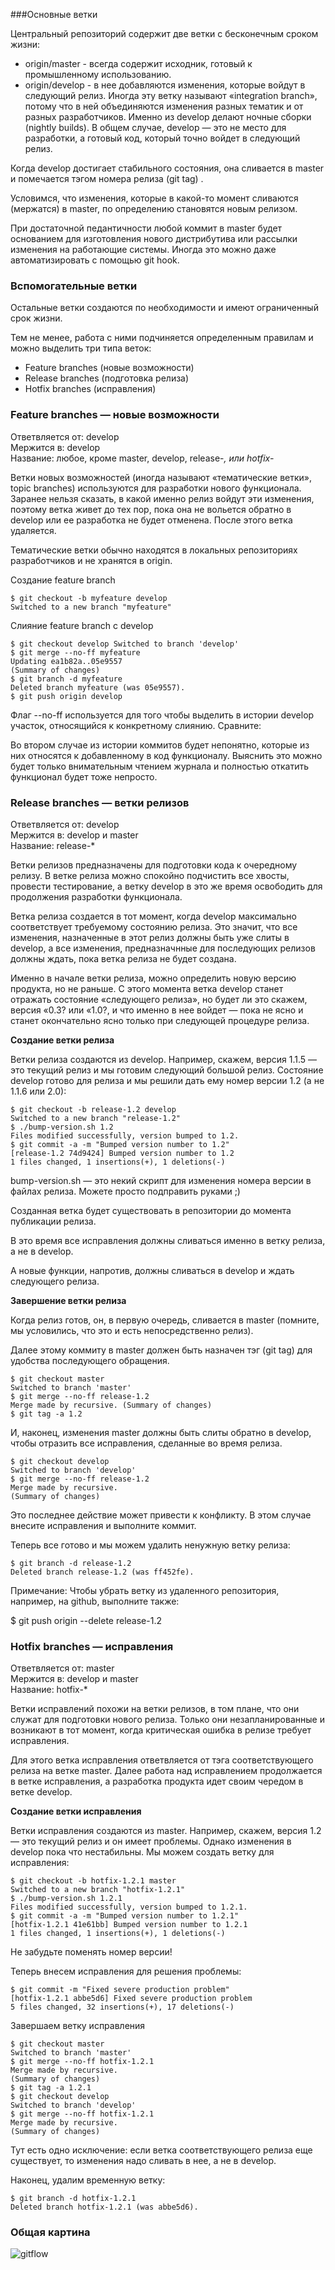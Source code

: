 ###Основные ветки

Центральный репозиторий содержит две ветки с бесконечным сроком жизни:

+ origin/master - всегда содержит исходник, готовый к промышленному использованию.
+ origin/develop - в нее добавляются изменения, которые войдут в следующий релиз.
Иногда эту ветку называют «integration branch», потому что в ней объединяются изменения разных тематик и от разных разработчиков.
Именно из develop делают ночные сборки (nightly builds). В общем случае, develop — это не место для разработки, а готовый код, который точно войдет в следующий релиз.

Когда develop достигает стабильного состояния, она сливается в master и помечается тэгом номера релиза (git tag) .

Условимся, что изменения, которые в какой-то момент сливаются (мержатся) в master, по определению становятся новым релизом.

При достаточной педантичности любой коммит в master будет основанием для изготовления нового дистрибутива или рассылки изменения на работающие системы.
Иногда это можно даже автоматизировать с помощью git hook.

### Вспомогательные ветки

Остальные ветки создаются по необходимости и имеют ограниченный срок жизни.

Тем не менее, работа с ними подчиняется определенным правилам и можно выделить три типа веток:

+ Feature branches (новые возможности)
+ Release branches (подготовка релиза)
+ Hotfix branches (исправления)


### Feature branches — новые возможности

Ответвляется от: develop  
Мержится в: develop  
Название: любое, кроме master, develop, release-*, или hotfix-*

Ветки новых возможностей (иногда называют «тематические ветки», topic branches) используются для разработки нового функционала.
Заранее нельзя сказать, в какой именно релиз войдут эти изменения, поэтому ветка живет до тех пор, пока она не вольется обратно
в develop или ее разработка не будет отменена. После этого ветка удаляется.

Тематические ветки обычно находятся в локальных репозиториях разработчиков и не хранятся в origin.

Создание feature branch

	$ git checkout -b myfeature develop
	Switched to a new branch "myfeature"

Слияние feature branch с develop

	$ git checkout develop Switched to branch 'develop'
	$ git merge --no-ff myfeature
	Updating ea1b82a..05e9557
	(Summary of changes)
	$ git branch -d myfeature
	Deleted branch myfeature (was 05e9557).
	$ git push origin develop
	
Флаг --no-ff используется для того чтобы выделить в истории develop участок, относящийся к конкретному слиянию. Сравните:

Во втором случае из истории коммитов будет непонятно, которые из них относятся к добавленному в код функционалу.
Выяснить это можно будет только внимательным чтением журнала и полностью откатить функционал будет тоже непросто.

### Release branches — ветки релизов

Ответвляется от: develop  
Мержится в: develop и master  
Название: release-*

Ветки релизов предназначены для подготовки кода к очередному релизу.
В ветке релиза можно спокойно подчистить все хвосты, провести тестирование,
а ветку develop в это же время освободить для продолжения разработки функционала.

Ветка релиза создается в тот момент, когда develop максимально соответствует требуемому состоянию релиза.
Это значит, что все изменения, назначенные в этот релиз должны быть уже слиты в develop, а все изменения,
предназначнные для последующих релизов  должны ждать, пока ветка релиза не будет создана.

Именно в начале ветки релиза, можно определить новую версию продукта, но не раньше.
С этого момента ветка develop станет отражать состояние «следующего релиза», но будет ли это скажем,
версия «0.3? или «1.0?, и что именно в нее войдет — пока не ясно и станет окончательно ясно только при следующей процедуре релиза.

**Создание ветки релиза**

Ветки релиза создаются из develop. Например, скажем, версия 1.1.5 — это текущий релиз и мы готовим следующий большой релиз.
Состояние develop готово для релиза и мы решили дать ему номер версии 1.2 (а не 1.1.6 или 2.0):

	$ git checkout -b release-1.2 develop
	Switched to a new branch "release-1.2"
	$ ./bump-version.sh 1.2
	Files modified successfully, version bumped to 1.2.
	$ git commit -a -m "Bumped version number to 1.2"
	[release-1.2 74d9424] Bumped version number to 1.2
	1 files changed, 1 insertions(+), 1 deletions(-)
	
bump-version.sh — это некий скрипт для изменения номера версии в файлах релиза. Можете просто подправить руками ;)

Созданная ветка будет существовать в репозитории до момента публикации релиза.

В это время все исправления должны сливаться именно в ветку релиза, а не в develop.

А новые функции, напротив, должны сливаться в develop и ждать следующего релиза.

**Завершение ветки релиза**

Когда релиз готов, он, в первую очередь, сливается в master (помните, мы условились, что это и есть непосредственно релиз).

Далее этому коммиту в master должен быть назначен тэг (git tag) для удобства последующего обращения.

	$ git checkout master
	Switched to branch 'master'
	$ git merge --no-ff release-1.2
	Merge made by recursive. (Summary of changes)
	$ git tag -a 1.2
	
И, наконец, изменения master должны быть слиты обратно в develop, чтобы отразить все исправления, сделанные во время релиза.

	$ git checkout develop
	Switched to branch 'develop'
	$ git merge --no-ff release-1.2
	Merge made by recursive.
	(Summary of changes)
	
Это последнее действие может привести к конфликту. В этом случае внесите исправления и выполните коммит.

Теперь все готово и мы можем удалить ненужную ветку релиза:

	$ git branch -d release-1.2
	Deleted branch release-1.2 (was ff452fe).
	
Примечание: Чтобы убрать ветку из удаленного репозитория, например, на github, выполните также:

$ git push origin --delete release-1.2
 

### Hotfix branches — исправления

Ответвляется от: master  
Мержится в: develop и master  
Название: hotfix-*

Ветки исправлений похожи на ветки релизов, в том плане, что они служат для подготовки нового релиза.
Только они незапланированные и возникают в тот момент, когда критическая ошибка в релизе требует исправления.

Для этого ветка исправления ответвляется от тэга соответствующего релиза на ветке master.
Далее работа над исправлением продолжается в ветке исправления, а разработка продукта идет своим чередом в ветке develop.

**Создание ветки исправления**

Ветки исправления создаются из master. Например, скажем, версия 1.2 — это текущий релиз и он имеет проблемы. Однако изменения в develop пока что нестабильны. Мы можем создать ветку для исправления:

	$ git checkout -b hotfix-1.2.1 master
	Switched to a new branch "hotfix-1.2.1"
	$ ./bump-version.sh 1.2.1
	Files modified successfully, version bumped to 1.2.1.
	$ git commit -a -m "Bumped version number to 1.2.1"
	[hotfix-1.2.1 41e61bb] Bumped version number to 1.2.1
	1 files changed, 1 insertions(+), 1 deletions(-)
	
Не забудьте поменять номер версии!

Теперь внесем исправления для решения проблемы:

	$ git commit -m "Fixed severe production problem"
	[hotfix-1.2.1 abbe5d6] Fixed severe production problem
	5 files changed, 32 insertions(+), 17 deletions(-)
	
Завершаем ветку исправления

	$ git checkout master
	Switched to branch 'master'
	$ git merge --no-ff hotfix-1.2.1
	Merge made by recursive.
	(Summary of changes)
	$ git tag -a 1.2.1
	$ git checkout develop
	Switched to branch 'develop'
	$ git merge --no-ff hotfix-1.2.1
	Merge made by recursive.
	(Summary of changes)
	
Тут есть одно исключение: если ветка соответствующего релиза еще существует, то изменения надо сливать в нее, а не в develop.

Наконец, удалим временную ветку:

	$ git branch -d hotfix-1.2.1
	Deleted branch hotfix-1.2.1 (was abbe5d6).
	
### Общая картина

![gitflow](media/git/gitflow.png)
